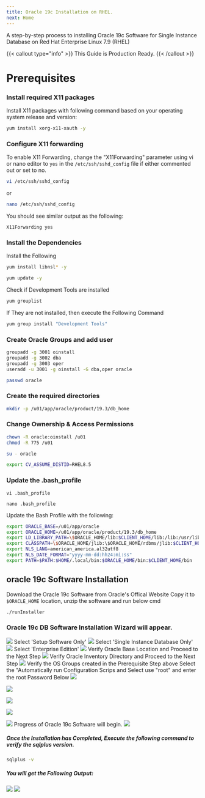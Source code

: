 ```yaml
---
title: Oracle 19c Installation on RHEL.
next: Home
---
```


A step-by-step process to installing Oracle 19c Software for Single Instance Database on Red Hat Enterprise Linux 7.9 (RHEL)

{{< callout type="info" >}}
  This Guide is Production Ready.
{{< /callout >}}


# Prerequisites

### Install required X11 packages

Install X11 packages with following command based on your operating system release and version:

```bash
yum install xorg-x11-xauth -y
```

### Configure X11 forwarding

To enable X11 Forwarding, change the "X11Forwarding" parameter using vi or nano editor to ```yes``` in the ```/etc/ssh/sshd_config``` file if either commented out or set to no.

```bash
vi /etc/ssh/sshd_config
```
or 

```bash
nano /etc/ssh/sshd_config
```

You should see similar output as the following:

`X11Forwarding yes`

### Install the Dependencies

Install the Following

```bash
yum install libnsl* -y
```

```bash
yum update -y
```
Check if Development Tools are installed

``` bash
yum grouplist
```
 If They are not installed, then execute the Following Command
```bash
yum group install "Development Tools"

```
### Create Oracle Groups and add user
```bash
groupadd -g 3001 oinstall
groupadd -g 3002 dba
groupadd -g 3003 oper
useradd -u 3001 -g oinstall -G dba,oper oracle
```

```bash
passwd oracle
```

### Create the required directories
```bash
mkdir -p /u01/app/oracle/product/19.3/db_home
```

### Change Ownership & Access Permissions
```bash
chown -R oracle:oinstall /u01
chmod -R 775 /u01
```

```bash title="Login with Oracle User"
su - oracle
```

```bash
export CV_ASSUME_DISTID=RHEL8.5
```
### Update the .bash_profile
```title="Using vi editor"
vi .bash_profile
```
```title="Using vi editor"
nano .bash_profile
```


Update the Bash Profile with the following:
```bash
export ORACLE_BASE=/u01/app/oracle
export ORACLE_HOME=/u01/app/oracle/product/19.3/db_home
export LD_LIBRARY_PATH=\$ORACLE_HOME/lib:$CLIENT_HOME/lib:/lib:/usr/lib
export CLASSPATH=\$ORACLE_HOME/jlib:\$ORACLE_HOME/rdbms/jlib:$CLIENT_HOME/rdbms/jlib$
export NLS_LANG=american_america.al32utf8
export NLS_DATE_FORMAT="yyyy-mm-dd:hh24:mi:ss"
export PATH=$PATH:$HOME/.local/bin:$ORACLE_HOME/bin:$CLIENT_HOME/bin
```

## oracle 19c Software Installation

Download the Oracle 19c Software from Oracle's Offical Website Copy it to  `$ORACLE_HOME` location, unzip the software and run below cmd

```bash
./runInstaller
```

### Oracle 19c DB Software Installation Wizard will appear.

![](1.png)
Select 'Setup Software Only'
![](2.png)
Select 'Single Instance Database Only'
![](3.png)
Select 'Enterprise Edition'
![](4.png)
Verify Oracle Base Location and Proceed to the Next Step
![](5.png)
Verify Oracle Inventory Directory and Proceed to the Next Step
![](6.png)
Verify the OS Groups created in the Prerequisite Step above
Select the "Automatically run Configuration Scrips and Select use "root" and enter the root Password Below
![](7.png)

![](8.png)

![](9.png)

![](10.png)

![](11.png)
Progress of Oracle 19c Software will begin.
![](12.png)

##### Once the Installation has Completed, Execute the following command to verify the sqlplus version.

```bash
sqlplus -v
```

##### You will get the Following Output:

![](https://i.imgur.com/EKS7e8D.png)
![](screenshots/1.png)